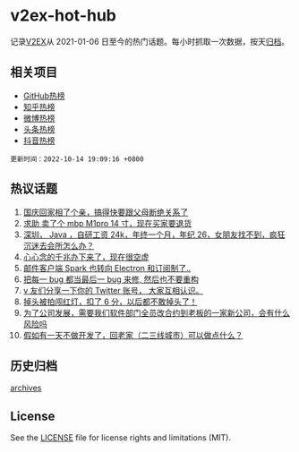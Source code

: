 # v2ex-hot-hub

 记录[V2EX](https://www.v2ex.com/)从 2021-01-06 日至今的热门话题。每小时抓取一次数据，按天[归档](archives)。
 
 ## 相关项目

- [GitHub热榜](https://github.com/lonnyzhang423/github-hot-hub)
- [知乎热榜](https://github.com/lonnyzhang423/zhihu-hot-hub)
- [微博热榜](https://github.com/lonnyzhang423/weibo-hot-hub)
- [头条热榜](https://github.com/lonnyzhang423/toutiao-hot-hub)
- [抖音热榜](https://github.com/lonnyzhang423/douyin-hot-hub)


 `更新时间：2022-10-14 19:09:16 +0800`

## 热议话题

1. [国庆回家相了个亲，搞得快要跟父母断绝关系了](https://www.v2ex.com/t/886774)
1. [求助 卖了个 mbp M1pro 14 寸，现在买家要退货](https://www.v2ex.com/t/886881)
1. [深圳， Java ，自研工资 24k，年终一个月，年纪 26，女朋友找不到，疯狂沉迷去会所怎么办？](https://www.v2ex.com/t/886733)
1. [心心念的千兆办下来了，现在很空虚](https://www.v2ex.com/t/886823)
1. [邮件客户端 Spark 也转向 Electron 和订阅制了..](https://www.v2ex.com/t/886788)
1. [把每一 bug 都当最后一 bug 来修, 然后也不要重构](https://www.v2ex.com/t/886806)
1. [v 友们分享一下你的 Twitter 账号， 大家互相认识。](https://www.v2ex.com/t/886860)
1. [掉头被拍闯红灯，扣了 6 分，以后都不敢掉头了！](https://www.v2ex.com/t/886876)
1. [为了公司发展，需要我们软件部门全员改合约到老板的一家新公司，会有什么风险吗](https://www.v2ex.com/t/886929)
1. [假如有一天不做开发了，回老家（二三线城市）可以做点什么？](https://www.v2ex.com/t/886803)

## 历史归档

[archives](archives)

## License

See the [LICENSE](LICENSE) file for license rights and limitations (MIT).
